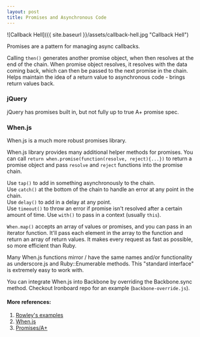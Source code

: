 ```yaml
---
layout: post
title: Promises and Asynchronous Code
---
```


![Callback Hell]({{ site.baseurl }}/assets/callback-hell.jpg "Callback Hell")

Promises are a pattern for managing async callbacks.

Calling `then()` generates another promise object, when then resolves at the end of the chain. When promise object resolves, it resolves with the data coming back, which can then be passed to the next promise in the chain. Helps maintain the idea of a return value to asynchronous code - brings return values back.

### jQuery

jQuery has promises built in, but not fully up to true A+ promise spec.

### When.js

When.js is a much more robust promises library.

When.js library provides many additional helper methods for promises. You can call `return when.promise(function(resolve, reject){...})` to return a promise object and pass `resolve` and `reject` functions into the promise chain.

Use `tap()` to add in something asynchronously to the chain.  
Use `catch()` at the bottom of the chain to handle an error at any point in the chain.  
Use `delay()` to add in a delay at any point.  
Use `timeout()` to throw an error if promise isn't resolved after a certain amount of time.
Use `with()` to pass in a context (usually `this`).

`When.map()` accepts an array of values or promises, and you can pass in an iterator function. It'll pass each element in the array to the function and return an array of return values. It makes every request as fast as possible, so more efficient than Ruby.

Many When.js functions mirror / have the same names and/or functionality as underscore.js and Ruby::Enumerable methods. This "standard interface" is extremely easy to work with.

You can integrate When.js into Backbone by overriding the Backbone.sync method. Checkout Ironboard repo for an example (`backbone-override.js`).

#### More references:
1. [Rowley's examples](https://github.com/joshrowley/promises)
2. [When.js](https://github.com/cujojs/when)
3. [Promises/A+](https://promisesaplus.com/)
